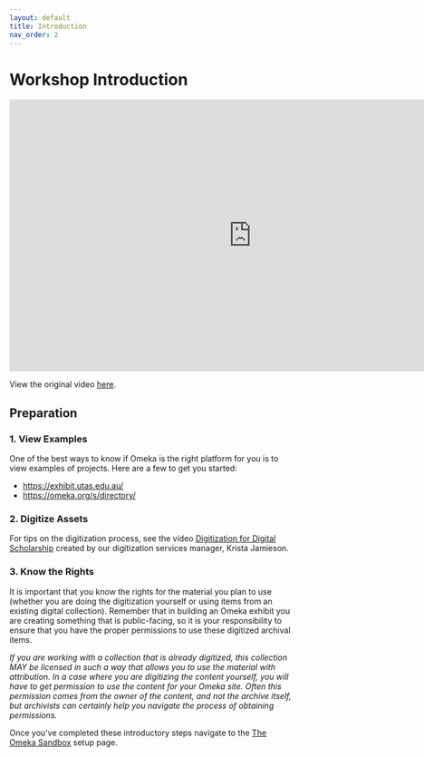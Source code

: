 ```yaml
---
layout: default
title: Introduction
nav_order: 2
---
```


<!-- Edit the content below for the workshop in question. Once you're ready to publish, remove the comment characters e.g. "<!--" at the start and end -->



# Workshop Introduction 

<iframe height="480" width="853" allowfullscreen frameborder=0 src="https://echo360.ca/media/c7cffdc9-a77c-4602-8a83-791b8b366fd9/public?autoplay=false&automute=false"></iframe>

View the original video [here](https://echo360.ca/media/c7cffdc9-a77c-4602-8a83-791b8b366fd9/public).
  
## Preparation

### 1. View Examples
One of the best ways to know if Omeka is the right platform for you is to view examples of projects. Here are a few to get you started:
* https://exhibit.utas.edu.au/
* https://omeka.org/s/directory/

### 2. Digitize Assets
For tips on the digitization process, see the video [Digitization for Digital Scholarship](https://echo360.ca/media/64eab494-dc95-4b06-8189-4162f5794cb7/public) created by our digitization services manager, Krista Jamieson.

### 3. Know the Rights
It is important that you know the rights for the material you plan to use (whether you are doing the digitization yourself or using items from an existing digital collection). Remember that in building an Omeka exhibit you are creating something that is public-facing, so it is your responsibility to ensure that you have the proper permissions to use these digitized archival items.

*If you are working with a collection that is already digitized, this collection MAY be licensed in such a way that allows you to use the material with attribution. In a case where you are digitizing the content yourself, you will have to get permission to use the content for your Omeka site. Often this permission comes from the owner of the content, and not the archive itself, but archivists can certainly help you navigate the process of obtaining permissions.*

Once you've completed these introductory steps navigate to the [The Omeka Sandbox](omekasandbox) setup page.
